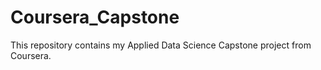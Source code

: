 # Coursera_Capstone
This repository contains my Applied Data Science Capstone project from Coursera.
